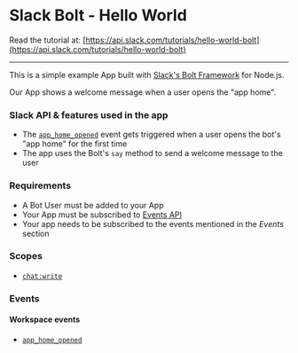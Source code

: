 # Slack Bolt - Hello World

Read the tutorial at:
[https://api.slack.com/tutorials/hello-world-bolt](https://api.slack.com/tutorials/hello-world-bolt)


---

This is a simple example App built with [Slack's Bolt Framework](https://slack.dev/bolt-js/tutorial/getting-started) for Node.js.

Our App shows a welcome message when a user opens the "app home".

### Slack API & features used in the app

* The [`app_home_opened`](https://api.slack.com/events/app_home_opened) event gets triggered when a user opens the bot's "app home" for the first time
* The app uses the Bolt's `say` method to send a welcome message to the user

### Requirements

* A Bot User must be added to your App
* Your App must be subscribed to [Events API](https://api.slack.com/events-api)
* Your app needs to be subscribed to the events mentioned in the *Events* section

### Scopes

* [`chat:write`](https://api.slack.com/scopes/chat:write)

### Events

#### Workspace events
* [`app_home_opened`](https://api.slack.com/events/app_home_opened)

